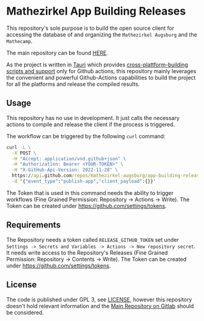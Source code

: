 # Mathezirkel App Building Releases

This repository's sole purpose is to build the open source client for accessing the database of and organizing the `Mathezirkel Augsburg` and the `Mathecamp`.

The main repository can be found [HERE](https://gitlab.com/mathezirkel/mathezirkel-app/client).

As the project is written in [Tauri](https://tauri.app/) which provides [cross-plattform-building scripts and support](https://tauri.app/v1/guides/building/cross-platform) only for Github actions, this repository mainly leverages the convenient and powerful Github-Actions capabilities to build the project for all the platforms and release the compiled results.

## Usage

This repository has no use in development. It just calls the necessary actions to compile and release the client if the process is triggered.

The workflow can be triggered by the following `curl` command:

```cmd
curl -L \
  -X POST \
  -H "Accept: application/vnd.github+json" \
  -H "Authorization: Bearer <YOUR-TOKEN>" \
  -H "X-GitHub-Api-Version: 2022-11-28" \
  https://api.github.com/repos/mathezirkel-augsburg/app-building-releases/dispatches \
  -d '{"event_type":"publish-app","client_payload":{}}'
```

The Token that is used in this command needs the ability to trigger workflows (Fine Grained Permission: Repository -> Actions -> Write).
The Token can be created under https://github.com/settings/tokens.

## Requirements

The Repository needs a token called `RELEASE_GITHUB_TOKEN` set under `Settings -> Secrets and Variables -> Actions -> New repository secret`. It needs write access to the Repository's Releases (Fine Grained Permission: Repository -> Contents -> Write).
The Token can be created under https://github.com/settings/tokens.

## License

The code is published under GPL 3, see [LICENSE](LICENSE), however this repository doesn't hold relevant information and the [Main Repository on Gitlab](https://gitlab.com/mathezirkel/mathezirkel-app/client) should be considered.
